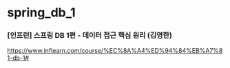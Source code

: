 # spring_db_1

### [인프런] 스프링 DB 1편 - 데이터 접근 핵심 원리 (김영한) 
https://www.inflearn.com/course/%EC%8A%A4%ED%94%84%EB%A7%81-db-1#